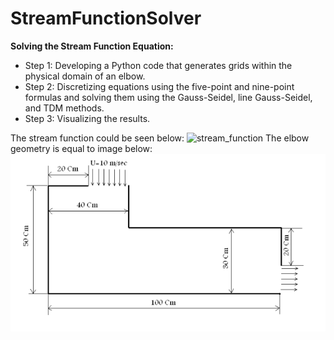 # StreamFunctionSolver
**Solving the Stream Function Equation:**
- Step 1: Developing a Python code that generates grids within the physical domain of an elbow.
- Step 2: Discretizing equations using the five-point and nine-point formulas and solving them using the
Gauss-Seidel, line Gauss-Seidel, and TDM methods.
- Step 3: Visualizing the results.

The stream function could be seen below:
![stream_function]()
The elbow geometry is equal to image below:
![elbow_geometry](https://github.com/safdarianebi/StreamFunctionSolver/blob/main/elbow_geometry.png)


